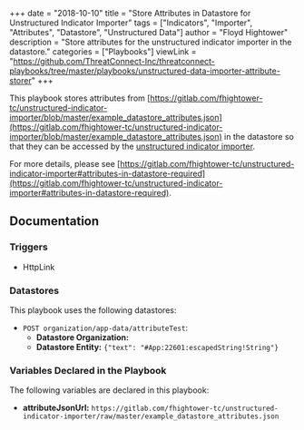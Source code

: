 +++
date = "2018-10-10"
title = "Store Attributes in Datastore for Unstructured Indicator Importer"
tags = ["Indicators", "Importer", "Attributes", "Datastore", "Unstructured Data"]
author = "Floyd Hightower"
description = "Store attributes for the unstructured indicator importer in the datastore."
categories = ["Playbooks"]
viewLink = "https://github.com/ThreatConnect-Inc/threatconnect-playbooks/tree/master/playbooks/unstructured-data-importer-attribute-storer"
+++

This playbook stores attributes from [https://gitlab.com/fhightower-tc/unstructured-indicator-importer/blob/master/example_datastore_attributes.json](https://gitlab.com/fhightower-tc/unstructured-indicator-importer/blob/master/example_datastore_attributes.json) in the datastore so that they can be accessed by the [unstructured indicator importer](https://gitlab.com/fhightower-tc/unstructured-indicator-importer).

For more details, please see [https://gitlab.com/fhightower-tc/unstructured-indicator-importer#attributes-in-datastore-required](https://gitlab.com/fhightower-tc/unstructured-indicator-importer#attributes-in-datastore-required).

## Documentation

### Triggers

- HttpLink

### Datastores

This playbook uses the following datastores:

- `POST organization/app-data/attributeTest`:
  - **Datastore Organization:** <NO ORGANIZATION SPECIFIED>
  - **Datastore Entity:** ```{"text": "#App:22601:escapedString!String"}```

### Variables Declared in the Playbook

The following variables are declared in this playbook:

- **attributeJsonUrl:** `https://gitlab.com/fhightower-tc/unstructured-indicator-importer/raw/master/example_datastore_attributes.json`

